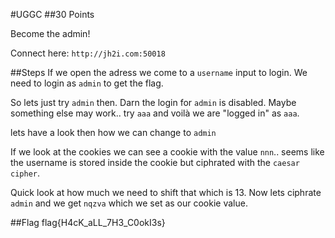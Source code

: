 #UGGC
##30 Points

Become the admin!

Connect here: `http://jh2i.com:50018`

##Steps
If we open the adress we come to a `username` input to login. We need to login as `admin` to get the flag.

So lets just try `admin` then. Darn the login for `admin` is disabled.
Maybe something else may work.. try `aaa` and voilà we are "logged in" as `aaa`.

lets have a look then how we can change to `admin`

If we look at the cookies we can see a cookie with the value `nnn`.. seems like the username is stored inside the cookie but ciphrated with the `caesar cipher`.

Quick look at how much we need to shift that which is 13.
Now lets ciphrate `admin` and we get `nqzva` which we set as our cookie value.

##Flag
flag{H4cK_aLL_7H3_C0okI3s} 